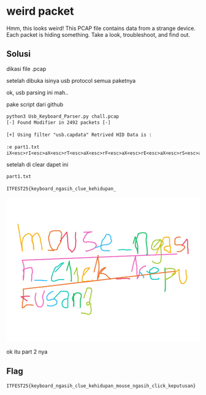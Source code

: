 # weird packet

Hmm, this looks weird! This PCAP file contains data from a strange device. Each packet is hiding something. Take a look, troubleshoot, and find out.

## Solusi

dikasi file .pcap

setelah dibuka isinya usb protocol semua paketnya

ok, usb parsing ini mah..

pake script dari github

```
python3 Usb_Keyboard_Parser.py chall.pcap
[-] Found Modifier in 2492 packets [-]

[+] Using filter "usb.capdata" Retrived HID Data is :

:e part1.txt
iX<esc>rI<esc>aX<esc>rT<esc>aX<esc>rF<esc>aX<esc>rE<esc>aX<esc>rS<esc>aX<esc>rT<esc>aX<esc>r2<esc>aX<esc>r5<esc>aX<esc>r{<esc>aX<esc>rk<esc>aX<esc>re<esc>aX<esc>ry<esc>aX<esc>rb<esc>aX<esc>ro<esc>aX<esc>ra<esc>aX<esc>rr<esc>aX<esc>rd<esc>aX<esc>r_<esc>aX<esc>rn<esc>aX<esc>rg<esc>aX<esc>ra<esc>aX<esc>rs<esc>aX<esc>ri<esc>aX<esc>rh<esc>aX<esc>r_<esc>aX<esc>rc<esc>aX<esc>rl<esc>aX<esc>ru<esc>aX<esc>re<esc>aX<esc>r_<esc>aX<esc>rk<esc>aX<esc>re<esc>aX<esc>rh<esc>aX<esc>ri<esc>aX<esc>rd<esc>aX<esc>ru<esc>aX<esc>rp<esc>aX<esc>ra<esc>aX<esc>rn<esc>aX<esc>r_<esc>0:s/X//g<enter>
```

setelah di clear dapet ini

```
part1.txt

ITFEST25{keyboard_ngasih_clue_kehidupan_

```

![alt text](<WhatsApp Image 2025-07-24 at 14.24.56_0760169b.jpg>)

ok itu part 2 nya

## Flag
    ITFEST25{keyboard_ngasih_clue_kehidupan_mouse_ngasih_click_keputusan}
